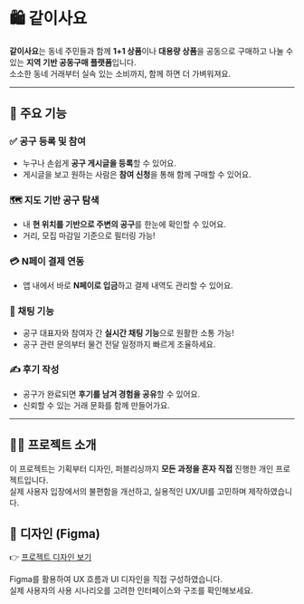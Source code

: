 # 🛍 같이사요

**같이사요**는 동네 주민들과 함께 **1+1 상품**이나 **대용량 상품**을 공동으로 구매하고 나눌 수 있는 **지역 기반 공동구매 플랫폼**입니다.  
소소한 동네 거래부터 실속 있는 소비까지, 함께 하면 더 가벼워져요.

---

## 📌 주요 기능

### ✅ 공구 등록 및 참여
- 누구나 손쉽게 **공구 게시글을 등록**할 수 있어요.
- 게시글을 보고 원하는 사람은 **참여 신청**을 통해 함께 구매할 수 있어요.

### 🗺 지도 기반 공구 탐색
- 내 **현 위치를 기반으로 주변의 공구**를 한눈에 확인할 수 있어요.
- 거리, 모집 마감일 기준으로 필터링 가능!

### 💳 N페이 결제 연동
- 앱 내에서 바로 **N페이로 입금**하고 결제 내역도 관리할 수 있어요.

### 💬 채팅 기능
- 공구 대표자와 참여자 간 **실시간 채팅 기능**으로 원활한 소통 가능!
- 공구 관련 문의부터 물건 전달 일정까지 빠르게 조율하세요.

### ✍ 후기 작성
- 공구가 완료되면 **후기를 남겨 경험을 공유**할 수 있어요.
- 신뢰할 수 있는 거래 문화를 함께 만들어가요.

---

## 🙋🏻 프로젝트 소개

이 프로젝트는 기획부터 디자인, 퍼블리싱까지 **모든 과정을 혼자 직접** 진행한 개인 프로젝트입니다.  
실제 사용자 입장에서의 불편함을 개선하고, 실용적인 UX/UI를 고민하며 제작하였습니다.

## 🎨 디자인 (Figma)

👉 [프로젝트 디자인 보기](https://www.figma.com/design/08LLfNmAK7pD2VafwGKz0e/Untitled?node-id=0-1&t=ihLzrrpamfYf7pE3-1)

Figma를 활용하여 UX 흐름과 UI 디자인을 직접 구성하였습니다.  
실제 사용자의 사용 시나리오를 고려한 인터페이스와 구조를 확인해보세요.


